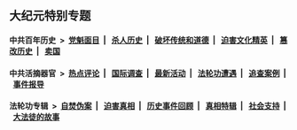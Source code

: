 ## 大纪元特别专题

#### 中共百年历史 &nbsp;>&nbsp; [党魁面目](indexes/nf1176107/README.md?11050430) &nbsp;| &nbsp; [杀人历史](indexes/nf1176106/README.md?11050430) &nbsp;| &nbsp; [破坏传统和道德](indexes/nf1176106/README.md?11050430) &nbsp;| &nbsp; [迫害文化精英](indexes/nf1176111/README.md?11050430) &nbsp;| &nbsp; [篡改历史](indexes/nf1176115/README.md?11050430) &nbsp;| &nbsp; [卖国](indexes/nf1176117/README.md?11050430) 

#### 中共活摘器官 &nbsp;>&nbsp; [热点评论](indexes/nf5879/README.md?11050430) &nbsp;| &nbsp; [国际调查](indexes/nf5947/README.md?11050430) &nbsp;| &nbsp; [最新活动](indexes/nf5883/README.md?11050430) &nbsp;| &nbsp; [法轮功遭遇](indexes/nf5881/README.md?11050430) &nbsp;| &nbsp; [追查案例](indexes/nf5880/README.md?11050430) &nbsp;| &nbsp; [事件报导](indexes/nf5877/README.md?11050430) 

#### 法轮功专辑 &nbsp;>&nbsp; [自焚伪案](indexes/nf5562/README.md?11050430) &nbsp;| &nbsp; [迫害真相](indexes/nf4379/README.md?11050430) &nbsp;| &nbsp; [历史事件回顾](indexes/nf5793/README.md?11050430) &nbsp;| &nbsp; [真相特辑](indexes/nf4389/README.md?11050430) &nbsp;| &nbsp; [社会支持](indexes/nf4386/README.md?11050430) &nbsp;| &nbsp; [大法徒的故事](indexes/nf1147481/README.md?11050430) 
